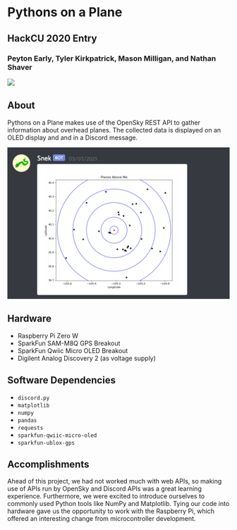 # Pythons on a Plane
## HackCU 2020 Entry
### Peyton Early, Tyler Kirkpatrick, Mason Milligan, and Nathan Shaver

<img src="./images/hardware.png"/>

## About
Pythons on a Plane makes use of the OpenSky REST API to gather information about overhead planes. The collected data is displayed on an OLED display and and in a Discord message.

<img src="./images/discord.png"/>

## Hardware
- Raspberry Pi Zero W
- SparkFun SAM-M8Q GPS Breakout
- SparkFun Qwiic Micro OLED Breakout
- Digilent Analog Discovery 2 (as voltage supply)

## Software Dependencies
- `discord.py`
- `matplotlib`
- `numpy`
- `pandas`
- `requests`
- `sparkfun-qwiic-micro-oled`
- `sparkfun-ublox-gps`

## Accomplishments
Ahead of this project, we had not worked much with web APIs, so making use of APIs run by OpenSky and Discord APIs was a great learning experience. Furthermore, we were excited to introduce ourselves to commonly used Python tools like NumPy and Matplotlib. Tying our code into hardware gave us the opportunity to work with the Raspberry Pi, which offered an interesting change from microcontroller development.